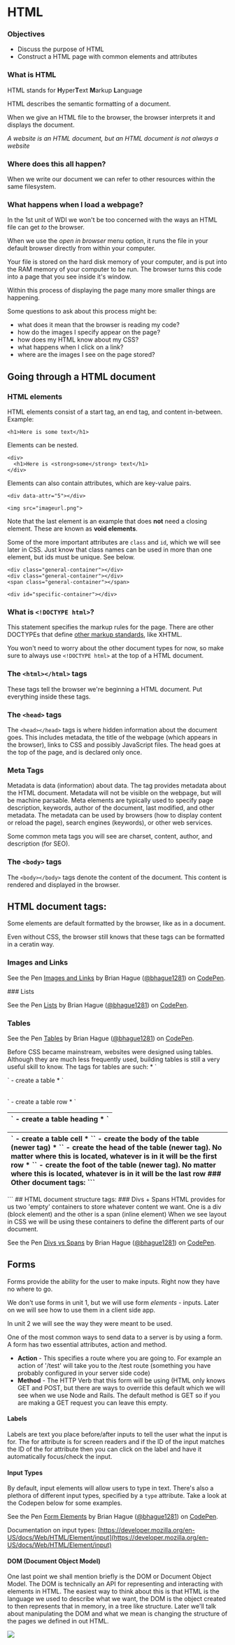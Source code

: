 # HTML

### Objectives

* Discuss the purpose of HTML
* Construct a HTML page with common elements and attributes

### What is HTML

HTML stands for **H**yper**T**ext **M**arkup **L**anguage

HTML describes the semantic formatting of a document.

When we give an HTML file to the browser, the browser interprets it and displays the document.

_A website is an HTML document, but an HTML document is not always a website_

### Where does this all happen?

When we write our document we can refer to other resources within the same filesystem.

### What happens when I load a webpage?

In the 1st unit of WDI we won't be too concerned with the ways an HTML file can get _to_ the browser.

When we use the _open in browser_ menu option, it runs the file in your default browser directly from within your computer.

Your file is stored on the hard disk memory of your computer, and is put into the RAM memory of your computer to be run. The browser turns this code into a page that you see inside it's window.

Within this process of displaying the page many more smaller things are happening.

Some questions to ask about this process might be:

* what does it mean that the browser is reading my code?
* how do the images I specify appear on the page?
* how does my HTML know about my CSS?
* what happens when I click on a link?
* where are the images I see on the page stored?

## Going through a HTML document

### HTML elements

HTML elements consist of a start tag, an end tag, and content in-between. Example:

```markup
<h1>Here is some text</h1>
```

Elements can be nested.

```markup
<div>
  <h1>Here is <strong>some</strong> text</h1>
</div>
```

Elements can also contain attributes, which are key-value pairs.

```markup
<div data-attr="5"></div>

<img src="imageurl.png">
```

Note that the last element is an example that does **not** need a closing element. These are known as **void elements**.

Some of the more important attributes are `class` and `id`, which we will see later in CSS. Just know that class names can be used in more than one element, but ids must be unique. See below.

```markup
<div class="general-container"></div>
<div class="general-container"></div>
<span class="general-container"></span>

<div id="specific-container"></div>
```

### What is `<!DOCTYPE html>`?

This statement specifies the markup rules for the page. There are other DOCTYPEs that define [other markup standards](http://www.w3.org/QA/2002/04/valid-dtd-list.html), like XHTML.

You won't need to worry about the other document types for now, so make sure to always use `<!DOCTYPE html>` at the top of a HTML document.

### The `<html></html>` tags

These tags tell the browser we're beginning a HTML document. Put everything inside these tags.

### The `<head>` tags

The `<head></head>` tags is where hidden information about the document goes. This includes metadata, the title of the webpage \(which appears in the browser\), links to CSS and possibly JavaScript files. The head goes at the top of the page, and is declared only once.

### Meta Tags

Metadata is data \(information\) about data. The  tag provides metadata about the HTML document. Metadata will not be visible on the webpage, but will be machine parsable. Meta elements are typically used to specify page description, keywords, author of the document, last modified, and other metadata. The metadata can be used by browsers \(how to display content or reload the page\), search engines \(keywords\), or other web services.

Some common meta tags you will see are charset, content, author, and description \(for SEO\).

### The `<body>` tags

The `<body></body>` tags denote the content of the document. This content is rendered and displayed in the browser.

## HTML document tags:

Some elements are default formatted by the browser, like as in a document.

Even without CSS, the browser still knows that these tags can be formatted in a ceratin way.

### Images and Links

See the Pen [Images and Links](http://codepen.io/bhague1281/pen/NxOdgv/) by Brian Hague \([@bhague1281](http://codepen.io/bhague1281)\) on [CodePen](http://codepen.io).

 \#\#\# Lists

See the Pen [Lists](http://codepen.io/bhague1281/pen/XXxpMx/) by Brian Hague \([@bhague1281](http://codepen.io/bhague1281)\) on [CodePen](http://codepen.io).

### Tables

See the Pen [Tables](http://codepen.io/bhague1281/pen/jWeyma/) by Brian Hague \([@bhague1281](http://codepen.io/bhague1281)\) on [CodePen](http://codepen.io).

 Before CSS became mainstream, websites were designed using tables. Although they are much less frequently used, building tables is still a very useful skill to know. The tags for tables are such: \* \`

\` - create a table \* \`

|  |
| :--- |


\` - create a table row \* \`

| \` - create a table heading \* \` |
| :--- |


| \` - create a table cell \* \`\` - create the body of the table \(newer tag\) \* \`\` - create the head of the table \(newer tag\). No matter where this is located, whatever is in it will be the first row \* \`\` - create the foot of the table \(newer tag\). No matter where this is located, whatever is in it will be the last row \#\#\# Other document tags: \`\`\` |
| :--- |


 \`\`\` \#\# HTML document structure tags: \#\#\# Divs + Spans HTML provides for us two 'empty' containers to store whatever content we want. One is a div \(block element\) and the other is a span \(inline element\) When we see layout in CSS we will be using these containers to define the different parts of our document.

See the Pen [Divs vs Spans](http://codepen.io/bhague1281/pen/qbJREg/) by Brian Hague \([@bhague1281](http://codepen.io/bhague1281)\) on [CodePen](http://codepen.io).

## Forms

Forms provide the ability for the user to make inputs. Right now they have no where to go.

We don't use forms in unit 1, but we will use form _elements_ - inputs. Later on we will see how to use them in a client side app.

In unit 2 we will see the way they were meant to be used.

One of the most common ways to send data to a server is by using a form. A form has two essential attributes, action and method.

* **Action** - This specifies a route where you are going to. For example an action of '/test' will take you to the /test route \(something you have probably configured in your server side code\)
* **Method** - The HTTP Verb that this form will be using \(HTML only knows GET and POST, but there are ways to override this default which we will see when we use Node and Rails. The default method is GET so if you are making a GET request you can leave this empty.

#### Labels

Labels are text you place before/after inputs to tell the user what the input is for. The for attribute is for screen readers and if the ID of the input matches the ID of the for attribute then you can click on the label and have it automatically focus/check the input.

#### Input Types

By default, input elements will allow users to type in text. There's also a plethora of different input types, specified by a `type` attribute. Take a look at the Codepen below for some examples.

See the Pen [Form Elements](http://codepen.io/bhague1281/pen/xZygWo/) by Brian Hague \([@bhague1281](http://codepen.io/bhague1281)\) on [CodePen](http://codepen.io).

Documentation on input types: [https://developer.mozilla.org/en-US/docs/Web/HTML/Element/input](https://developer.mozilla.org/en-US/docs/Web/HTML/Element/input)

#### DOM \(Document Object Model\)

One last point we shall mention briefly is the DOM or Document Object Model. The DOM is technically an API for representing and interacting with elements in HTML. The easiest way to think about this is that HTML is the language we used to describe what we want, the DOM is the object created to then represents that in memory, in a tree like structure. Later we'll talk about manipulating the DOM and what we mean is changing the structure of the pages we defined in out HTML.

![](https://www.w3.org/TR/DOM-Level-2-Core/images/table.gif)

